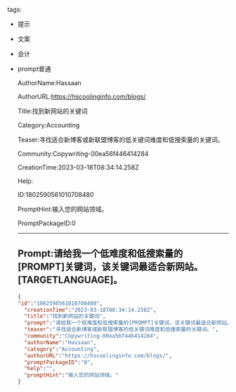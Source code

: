   tags: 
- 提示
- 文案
- 会计
- prompt普通

  AuthorName:Hassaan

  AuthorURL:https://hscoolinginfo.com/blogs/

  Title:找到新网站的关键词

  Category:Accounting

  Teaser:寻找适合新博客或新联盟博客的低关键词难度和低搜索量的关键词。

  Community:Copywriting-00ea56f446414284

  CreationTime:2023-03-18T08:34:14.258Z

  Help:

  ID:1802590561010708480

  PromptHint:输入您的网站领域。

  PromptPackageID:0

  ---

  ## Prompt:请给我一个低难度和低搜索量的[PROMPT]关键词，该关键词最适合新网站。[TARGETLANGUAGE]。

  ```json
  {
  "id":"1802590561010708480",
    "creationTime":"2023-03-18T08:34:14.258Z",
    "title":"找到新网站的关键词",
    "prompt":"请给我一个低难度和低搜索量的[PROMPT]关键词，该关键词最适合新网站。[TARGETLANGUAGE]。",
    "teaser":"寻找适合新博客或新联盟博客的低关键词难度和低搜索量的关键词。",
    "community":"Copywriting-00ea56f446414284",
    "authorName":"Hassaan",
    "category":"Accounting",
    "authorURL":"https://hscoolinginfo.com/blogs/",
    "promptPackageID":"0",
    "help":"",
    "promptHint":"输入您的网站领域。"
  }
  ```
